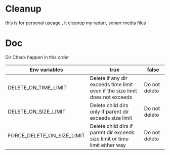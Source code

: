# Cleanup
this is for personal useage , it cleanup my radarr, sonarr media files

# Doc

Dir Check happen in this order

| Env variables              | true                                                                         | false         |
| -------------------------- | ---------------------------------------------------------------------------- | ------------- |
| DELETE_ON_TIME_LIMIT       | Delete if any dir exceeds time limit even if the size limit does not exceeds | Do not delete |
| DELETE_ON_SIZE_LIMIT       | Delete child dirs only if parent dir exceeds size limit                      | Do not delete |
| FORCE_DELETE_ON_SIZE_LIMIT | Delete child dirs if parent dir exceeds size limit or time limit either way  | Do not delete |

